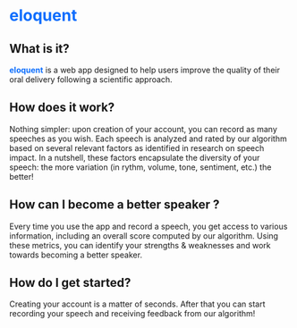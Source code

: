 <h1 style="color:#0d6efd; font-weight:bold">eloquent</h1>

## What is it?

<span style="color:#0d6efd; font-weight:bold">eloquent</span> is a web app designed to help users improve the quality of their oral delivery following a scientific approach.

## How does it work?

Nothing simpler: upon creation of your account, you can record as many speeches as you wish. Each speech is analyzed and rated by our algorithm based on several relevant factors as identified in research on speech impact. In a nutshell, these factors encapsulate the diversity of your speech: the more variation (in rythm, volume, tone, sentiment, etc.) the better!

## How can I become a better speaker ?

Every time you use the app and record a speech, you get access to various information, including an overall score computed by our algorithm. Using these metrics, you can identify your strengths & weaknesses and work towards becoming a better speaker.

## How do I get started?

Creating your account is a matter of seconds. After that you can start recording your speech and receiving feedback from our algorithm!
